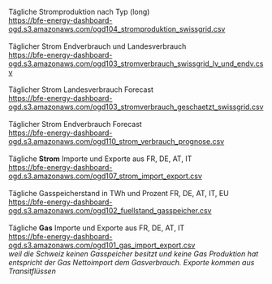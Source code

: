Tägliche Stromproduktion nach Typ (long) <br>
https://bfe-energy-dashboard-ogd.s3.amazonaws.com/ogd104_stromproduktion_swissgrid.csv
<br><br>
Täglicher Strom Endverbrauch und Landesverbrauch <br>
https://bfe-energy-dashboard-ogd.s3.amazonaws.com/ogd103_stromverbrauch_swissgrid_lv_und_endv.csv
<br><br>
Täglicher Strom Landesverbrauch Forecast <br>
https://bfe-energy-dashboard-ogd.s3.amazonaws.com/ogd103_stromverbrauch_geschaetzt_swissgrid.csv
<br><br>
Täglicher Strom Endverbrauch Forecast <br>
https://bfe-energy-dashboard-ogd.s3.amazonaws.com/ogd110_strom_verbrauch_prognose.csv
<br><br>
Tägliche **Strom** Importe und Exporte aus FR, DE, AT, IT <br>
https://bfe-energy-dashboard-ogd.s3.amazonaws.com/ogd107_strom_import_export.csv
<br><br>
Tägliche Gasspeicherstand in TWh und Prozent FR, DE, AT, IT, EU <br>
https://bfe-energy-dashboard-ogd.s3.amazonaws.com/ogd102_fuellstand_gasspeicher.csv
<br><br>
Tägliche **Gas** Importe und Exporte aus FR, DE, AT, IT <br>
https://bfe-energy-dashboard-ogd.s3.amazonaws.com/ogd101_gas_import_export.csv <br> 
*weil die Schweiz keinen Gasspeicher besitzt und keine Gas Produktion hat entspricht der Gas Nettoimport dem Gasverbrauch. Exporte kommen aus Transitflüssen*
